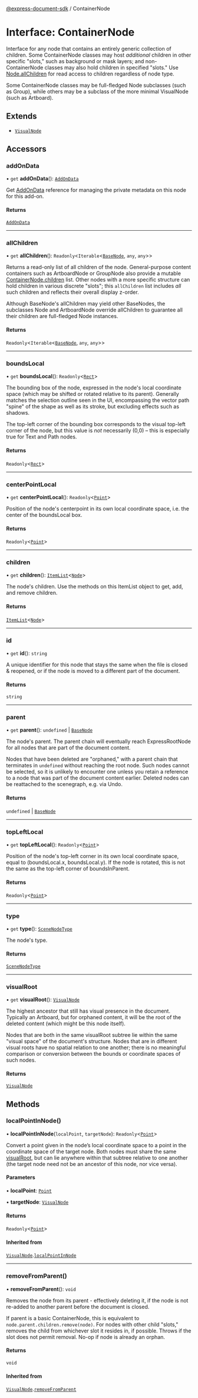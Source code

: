 [@express-document-sdk](../overview.md) / ContainerNode

# Interface: ContainerNode

Interface for any node that contains an entirely generic collection of children. Some ContainerNode classes may host
_additional_ children in other specific "slots," such as background or mask layers; and non-ContainerNode classes may
also hold children in specified "slots." Use [Node.allChildren](../classes/node.md#allchildren) for read access to children regardless of node type.

Some ContainerNode classes may be full-fledged Node subclasses (such as Group), while others may be a subclass of the
more minimal VisualNode (such as Artboard).

## Extends

-   [`VisualNode`](../classes/visual-node.md)

## Accessors

### addOnData

• `get` **addOnData**(): [`AddOnData`](../classes/add-on-data.md)

Get [AddOnData](../classes/add-on-data.md) reference for managing the private metadata on this node for this add-on.

#### Returns

[`AddOnData`](../classes/add-on-data.md)

---

### allChildren

• `get` **allChildren**(): `Readonly`<`Iterable`<[`BaseNode`](../classes/base-node.md), `any`, `any`\>\>

Returns a read-only list of all children of the node. General-purpose content containers such as ArtboardNode or
GroupNode also provide a mutable [ContainerNode.children](container-node.md#children) list. Other nodes with a more specific structure can
hold children in various discrete "slots"; this `allChildren` list includes _all_ such children and reflects their
overall display z-order.

Although BaseNode's allChildren may yield other BaseNodes, the subclasses Node and ArtboardNode override allChildren
to guarantee all their children are full-fledged Node instances.

#### Returns

`Readonly`<`Iterable`<[`BaseNode`](../classes/base-node.md), `any`, `any`\>\>

---

### boundsLocal

• `get` **boundsLocal**(): `Readonly`<[`Rect`](rect.md)\>

The bounding box of the node, expressed in the node's local coordinate space (which may be shifted or rotated
relative to its parent). Generally matches the selection outline seen in the UI, encompassing the vector path
"spine" of the shape as well as its stroke, but excluding effects such as shadows.

The top-left corner of the bounding box corresponds to the visual top-left corner of the node, but this value is
_not_ necessarily (0,0) – this is especially true for Text and Path nodes.

#### Returns

`Readonly`<[`Rect`](rect.md)\>

---

### centerPointLocal

• `get` **centerPointLocal**(): `Readonly`<[`Point`](point.md)\>

Position of the node's centerpoint in its own local coordinate space, i.e. the center of the boundsLocal box.

#### Returns

`Readonly`<[`Point`](point.md)\>

---

### children

• `get` **children**(): [`ItemList`](../classes/item-list.md)<[`Node`](../classes/node.md)\>

The node's children. Use the methods on this ItemList object to get, add, and remove children.

#### Returns

[`ItemList`](../classes/item-list.md)<[`Node`](../classes/node.md)\>

---

### id

• `get` **id**(): `string`

A unique identifier for this node that stays the same when the file is closed & reopened, or if the node is
moved to a different part of the document.

#### Returns

`string`

---

### parent

• `get` **parent**(): `undefined` \| [`BaseNode`](../classes/base-node.md)

The node's parent. The parent chain will eventually reach ExpressRootNode for all nodes that are part of the document
content.

Nodes that have been deleted are "orphaned," with a parent chain that terminates in `undefined` without reaching the
root node. Such nodes cannot be selected, so it is unlikely to encounter one unless you retain a reference to a node
that was part of the document content earlier. Deleted nodes can be reattached to the scenegraph, e.g. via Undo.

#### Returns

`undefined` \| [`BaseNode`](../classes/base-node.md)

---

### topLeftLocal

• `get` **topLeftLocal**(): `Readonly`<[`Point`](point.md)\>

Position of the node's top-left corner in its own local coordinate space, equal to (boundsLocal.x,
boundsLocal.y). If the node is rotated, this is not the same as the top-left corner of
boundsInParent.

#### Returns

`Readonly`<[`Point`](point.md)\>

---

### type

• `get` **type**(): [`SceneNodeType`](../enumerations/scene-node-type.md)

The node's type.

#### Returns

[`SceneNodeType`](../enumerations/scene-node-type.md)

---

### visualRoot

• `get` **visualRoot**(): [`VisualNode`](../classes/visual-node.md)

The highest ancestor that still has visual presence in the document. Typically an Artboard, but for orphaned
content, it will be the root of the deleted content (which might be this node itself).

Nodes that are both in the same visualRoot subtree lie within the same "visual space" of the document's
structure. Nodes that are in different visual roots have no spatial relation to one another; there is no
meaningful comparison or conversion between the bounds or coordinate spaces of such nodes.

#### Returns

[`VisualNode`](../classes/visual-node.md)

## Methods

### localPointInNode()

• **localPointInNode**(`localPoint`, `targetNode`): `Readonly`<[`Point`](point.md)\>

Convert a point given in the node’s local coordinate space to a point in the coordinate space of the target node.
Both nodes must share the same [visualRoot](../classes/visual-node.md#visualroot), but can lie anywhere within that subtree relative to one
another (the target node need not be an ancestor of this node, nor vice versa).

#### Parameters

• **localPoint**: [`Point`](point.md)

• **targetNode**: [`VisualNode`](../classes/visual-node.md)

#### Returns

`Readonly`<[`Point`](point.md)\>

#### Inherited from

[`VisualNode`](../classes/visual-node.md).[`localPointInNode`](../classes/visual-node.md#localpointinnode)

---

### removeFromParent()

• **removeFromParent**(): `void`

Removes the node from its parent - effectively deleting it, if the node is not re-added to another parent before the
document is closed.

If parent is a basic ContainerNode, this is equivalent to `node.parent.children.remove(node)`. For nodes with other
child "slots," removes the child from whichever slot it resides in, if possible. Throws if the slot does not permit
removal. No-op if node is already an orphan.

#### Returns

`void`

#### Inherited from

[`VisualNode`](../classes/visual-node.md).[`removeFromParent`](../classes/visual-node.md#removefromparent)

